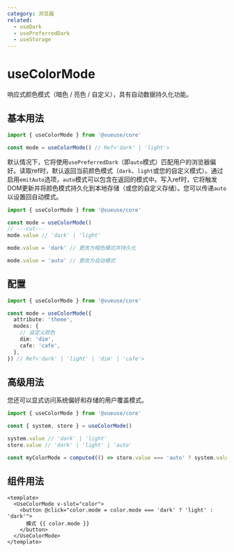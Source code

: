 ```yaml
---
category: 浏览器
related:
  - useDark
  - usePreferredDark
  - useStorage
---
```


# useColorMode

响应式颜色模式（暗色 / 亮色 / 自定义），具有自动数据持久化功能。

## 基本用法

```ts
import { useColorMode } from '@vueuse/core'

const mode = useColorMode() // Ref<'dark' | 'light'>
```

默认情况下，它将使用`usePreferredDark`（即`auto`模式）匹配用户的浏览器偏好。读取ref时，默认返回当前颜色模式（`dark`、`light`或您的自定义模式）。通过启用`emitAuto`选项，`auto`模式可以包含在返回的模式中。写入ref时，它将触发DOM更新并将颜色模式持久化到本地存储（或您的自定义存储）。您可以传递`auto`以设置回自动模式。

```ts
import { useColorMode } from '@vueuse/core'

const mode = useColorMode()
// ---cut---
mode.value // 'dark' | 'light'

mode.value = 'dark' // 更改为暗色模式并持久化

mode.value = 'auto' // 更改为自动模式
```

## 配置

```ts
import { useColorMode } from '@vueuse/core'

const mode = useColorMode({
  attribute: 'theme',
  modes: {
    // 自定义颜色
    dim: 'dim',
    cafe: 'cafe',
  },
}) // Ref<'dark' | 'light' | 'dim' | 'cafe'>
```

## 高级用法

您还可以显式访问系统偏好和存储的用户覆盖模式。

```ts
import { useColorMode } from '@vueuse/core'

const { system, store } = useColorMode()

system.value // 'dark' | 'light'
store.value // 'dark' | 'light' | 'auto'

const myColorMode = computed(() => store.value === 'auto' ? system.value : store.value)
```

## 组件用法

```vue
<template>
  <UseColorMode v-slot="color">
    <button @click="color.mode = color.mode === 'dark' ? 'light' : 'dark'">
      模式 {{ color.mode }}
    </button>
  </UseColorMode>
</template>
```